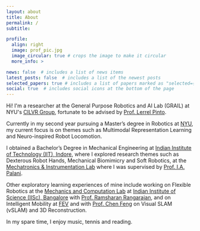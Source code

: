 ```yaml
---
layout: about
title: About
permalink: /
subtitle: 

profile:
  align: right
  image: prof_pic.jpg
  image_circular: true # crops the image to make it circular
  more_info: >

news: false  # includes a list of news items
latest_posts: false  # includes a list of the newest posts
selected_papers: true # includes a list of papers marked as "selected={true}"
social: true  # includes social icons at the bottom of the page
---
```


Hi! I'm a researcher at the General Purpose Robotics and AI Lab (GRAIL) at NYU's [CILVR Group](https://wp.nyu.edu/cilvr/), fortunate to be advised by [Prof. Lerrel Pinto](https://www.lerrelpinto.com/).

Currently in my second year pursuing a Master’s degree in Robotics at [NYU](https://engineering.nyu.edu/academics/robotics), my current focus is on themes such as Multimodal Representation Learning and Neuro-inspired Robot Locomotion.

I obtained a Bachelor’s Degree in Mechanical Engineering at [Indian Institute of Technology (IIT), Indore](https://www.iiti.ac.in/), where I explored research themes such as Dexterous Robot Hands, Mechanical Biomimicry and Soft Robotics, at the [Mechatronics & Instrumentation Lab](https://iiti.ac.in/people/~palaniia/) where I was supervised by [Prof. I.A. Palani](http://people.iiti.ac.in/~meiiti/index.php/dr-i-a-palani/).

Other exploratory learning experiences of mine include working on Flexible Robotics at the [Mechanics and Computation Lab](https://mecheng.iisc.ac.in/~rram/research/) at [Indian Institute of Science (IISc), Bangalore](https://iisc.ac.in/) with [Prof. Ramsharan Rangarajan](https://mecheng.iisc.ac.in/people/ramsharan-rangarajan/), and on Intelligent Mobility at [FEV](https://fev.io/) and with [Prof. Chen Feng](https://engineering.nyu.edu/faculty/chen-feng) on Visual SLAM (vSLAM) and 3D Reconstruction.

In my spare time, I enjoy music, tennis and reading.
